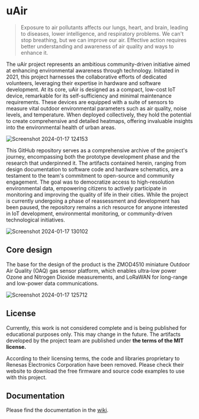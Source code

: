 # uAir

>Exposure to air pollutants affects our lungs, heart, and brain, leading to diseases, lower intelligence, and respiratory problems. We can't stop breathing, but we can improve our air. Effective action requires better understanding and awareness of air quality and ways to enhance it.

The uAir project represents an ambitious community-driven initiative aimed at enhancing environmental awareness through technology. Initiated in 2021, this project harnesses the collaborative efforts of dedicated volunteers, leveraging their expertise in hardware and software development. At its core, uAir is designed as a compact, low-cost IoT device, remarkable for its self-sufficiency and minimal maintenance requirements. These devices are equipped with a suite of sensors to measure vital outdoor environmental parameters such as air quality, noise levels, and temperature. When deployed collectively, they hold the potential to create comprehensive and detailed heatmaps, offering invaluable insights into the environmental health of urban areas.

![Screenshot 2024-01-17 124153](https://github.com/portugal-online/mais/assets/94855855/b1fb11d6-30b6-4053-9efb-90e07dc11ea7)


This GitHub repository serves as a comprehensive archive of the project's journey, encompassing both the prototype development phase and the research that underpinned it. The artifacts contained herein, ranging from design documentation to software code and hardware schematics, are a testament to the team's commitment to open-source and community engagement. The goal was to democratize access to high-resolution environmental data, empowering citizens to actively participate in monitoring and improving the quality of life in their cities. While the project is currently undergoing a phase of reassessment and development has been paused, the repository remains a rich resource for anyone interested in IoT development, environmental monitoring, or community-driven technological initiatives.

![Screenshot 2024-01-17 130102](https://github.com/portugal-online/mais/assets/94855855/c269fad6-bbe6-429d-bef8-59bff609c311)


## Core design

The base for the design of the product is the ZMOD4510 miniature Outdoor Air Quality (OAQ) gas sensor platform, which enables ultra-low power Ozone and Nitrogen Dioxide measurements, and LoRaWAN for long-range and low-power data communications.

![Screenshot 2024-01-17 125712](https://github.com/portugal-online/mais/assets/94855855/9d5decbf-8e1e-4cae-9a74-2ce74c756938)

## License

Currently, this work is not considered complete and is being published for educational purposes only. This may change in the future.
The artifacts developed by the project team are published under __the terms of the MIT license.__

According to their licensing terms, the code and libraries proprietary to Renesas Electronics Corporation have been removed. Please check their website to download the free firmware and source code examples to use with this project.

## Documentation

Please find the documentation in the [wiki](https://github.com/portugal-online/mais/wiki).
